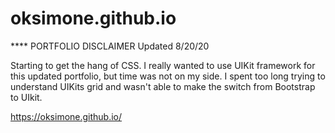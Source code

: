 # oksimone.github.io

**** PORTFOLIO DISCLAIMER
Updated 8/20/20

Starting to get the hang of CSS. I really wanted to use UIKit framework for this updated portfolio, but time was not on my side. I spent too long trying to understand UIKits grid and wasn't able to make the switch from Bootstrap to UIkit. 

https://oksimone.github.io/